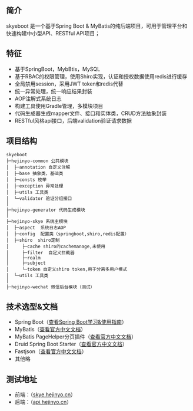 ## 简介
skyeboot 是一个基于Spring Boot & MyBatis的纯后端项目，可用于管理平台和快速构建中小型API、RESTful API项目；
## 特征
+ 基于SpringBoot，MybBtis，MySQL
+ 基于RBAC的权限管理，使用Shiro实现，认证和授权数据使用redis进行缓存
+ 全局禁用session，采用JWT token和redis代替
+ 统一异常处理，统一响应结果封装
+ AOP注解式系统日志
+ 构建工具使用Gradle管理，多模块项目
+ 代码生成器生成mapper文件、接口和实体类，CRUD方法抽象封装
+ RESTful风格api接口，后端validation验证请求数据

## 项目结构
```
skyeboot
├─hejinyo-common 公共模块
│  ├─annotation 自定义注解
│  ├─base 抽象类，基础类
│  ├─consts 枚举
│  ├─exception 异常处理
│  ├─utils 工具类
│  └─validator 验证分组接口
│ 
├─hejinyo-generator 代码生成模块  
│ 
├─hejinyo-skye 系统主模块 
│  ├─aspect  系统日志AOP
│  ├─config  配置类（springboot,shiro,redis配置）
│  ├─shiro  shiro定制
│     ├─cache shiro的cachemanage,未使用
│     ├─filter  自定义拦截器
│     ├─realm
│     ├─subject 
│     └─token 自定义shiro token,用于分离多用户模式  
│  └─utils 工具类
│ 
├─hejinyo-wechat 微信后台模块（测试） 
```
## 技术选型&文档
- Spring Boot（[查看Spring Boot学习&使用指南](http://www.jianshu.com/p/1a9fd8936bd8)）
- MyBatis（[查看官方中文文档](http://www.mybatis.org/mybatis-3/zh/index.html)）
- MyBatis PageHelper分页插件（[查看官方中文文档](https://pagehelper.github.io/)）
- Druid Spring Boot Starter（[查看官方中文文档](https://github.com/alibaba/druid/tree/master/druid-spring-boot-starter/)）
- Fastjson（[查看官方中文文档](https://github.com/Alibaba/fastjson/wiki/%E9%A6%96%E9%A1%B5)）
- 其他略
## 测试地址
- 前端：（[skye.hejinyo.cn](http://skye.hejinyo.cn)）
- 后端：（[api.hejinyo.cn](http://api.hejinyo.cn)）
